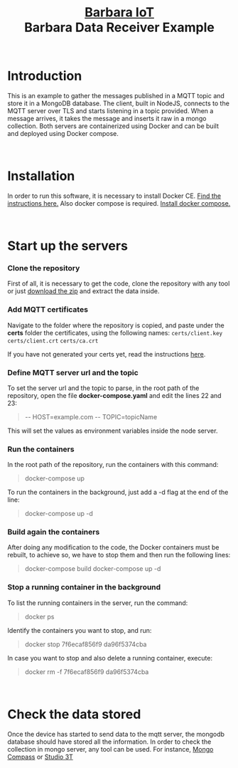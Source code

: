 <h1 align="center">
  <a href="https://www.barbaraiot.com">Barbara IoT</a><br>
  Barbara Data Receiver Example
</h1>

<br/>

# Introduction

This is an example to gather the messages published in a MQTT topic and store it in a MongoDB database. The client, built in NodeJS, connects to the MQTT server over TLS and starts listening in a topic provided. When a message arrives, it takes the message and inserts it raw in a mongo collection. Both servers are containerized using Docker and can be built and deployed using Docker compose.

<br/>

# Installation

In order to run this software, it is necessary to install Docker CE. [Find the instructions here.](https://docs.docker.com/install/) Also docker compose is required. [Install docker compose.](https://docs.docker.com/compose/install/)

<br/>

# Start up the servers
### Clone the repository
First of all, it is necessary to get the code, clone the repository with any tool or just [download the zip](https://github.com/BarbaraIoT-Releases/barbara_data_receiver_example/archive/master.zip) and extract the data inside. 

### Add MQTT certificates
Navigate to the folder where the repository is copied, and paste under the **certs** folder the certificates, using the following names:
`certs/client.key`
`certs/client.crt`
`certs/ca.crt`

If you have not generated your certs yet, read the instructions [here](https://github.com/BarbaraIoT-Releases/barbara_mqtt_server_example#generate-the-certificates).

### Define MQTT server url and the topic
To set the server url and the topic to parse, in the root path of the repository, open the file **docker-compose.yaml** and edit the lines 22 and 23:
>-- HOST=example.com
>-- TOPIC=topicName

This will set the values as environment variables inside the node server.


### Run the containers
In the root path of the repository, run the containers with this command:
> docker-compose up

To run the containers in the background, just add a -d flag at the end of the line:
> docker-compose up -d


### Build again the containers
After doing any modification to the code, the Docker containers must be rebuilt, to achieve so, we have to stop them and then run the following lines:
>docker-compose build
>docker-compose up -d

### Stop a running container in the background
To list the running containers in the server, run the command:
>docker ps

Identify the containers you want to stop, and run:
>docker stop 7f6ecaf856f9 da96f5374cba

In case you want to stop and also delete a running container, execute: 
>docker rm -f  7f6ecaf856f9 da96f5374cba

<br/>

# Check the data stored
Once the device has started to send data to the mqtt server, the mongodb database should have stored all the information. In order to check the collection in mongo server, any tool can be used. For instance, [Mongo Compass](https://www.mongodb.com/products/compass) or [Studio 3T](https://studio3t.com/download/)

